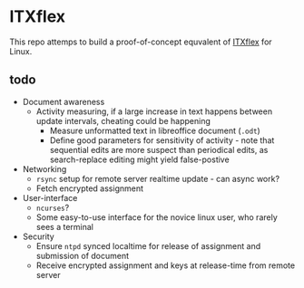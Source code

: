 # ITXflex
This repo attemps to build a proof-of-concept equvalent of [ITXflex](http://www.arcanic.dk/produkter/itx-flex) for Linux.

## todo
* Document awareness
  * Activity measuring, if a large increase in text happens between update intervals, cheating could be happening
    * Measure unformatted text in libreoffice document (`.odt`)
    * Define good parameters for sensitivity of activity - note that sequential edits are more suspect than periodical edits, as search-replace editing might yield false-postive
* Networking
  * `rsync` setup for remote server realtime update - can async work?
  * Fetch encrypted assignment 
* User-interface
  * `ncurses`?
  * Some easy-to-use interface for the novice linux user, who rarely sees a terminal
* Security
  * Ensure `ntpd` synced localtime for release of assignment and submission of document
  * Receive encrypted assignment and keys at release-time from remote server
